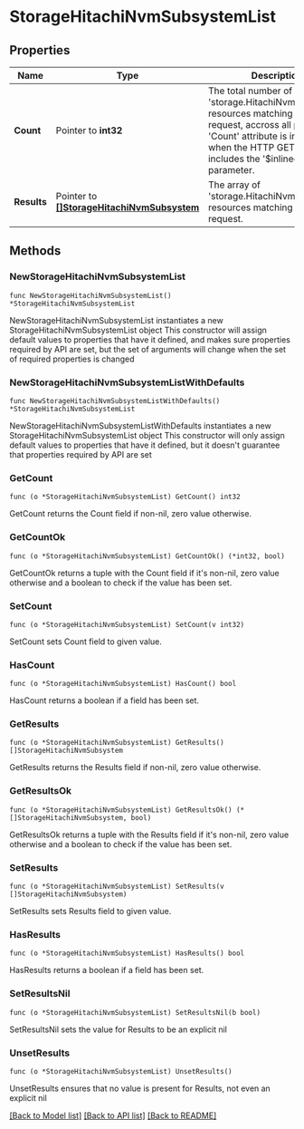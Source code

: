 # StorageHitachiNvmSubsystemList

## Properties

Name | Type | Description | Notes
------------ | ------------- | ------------- | -------------
**Count** | Pointer to **int32** | The total number of &#39;storage.HitachiNvmSubsystem&#39; resources matching the request, accross all pages. The &#39;Count&#39; attribute is included when the HTTP GET request includes the &#39;$inlinecount&#39; parameter. | [optional] 
**Results** | Pointer to [**[]StorageHitachiNvmSubsystem**](StorageHitachiNvmSubsystem.md) | The array of &#39;storage.HitachiNvmSubsystem&#39; resources matching the request. | [optional] 

## Methods

### NewStorageHitachiNvmSubsystemList

`func NewStorageHitachiNvmSubsystemList() *StorageHitachiNvmSubsystemList`

NewStorageHitachiNvmSubsystemList instantiates a new StorageHitachiNvmSubsystemList object
This constructor will assign default values to properties that have it defined,
and makes sure properties required by API are set, but the set of arguments
will change when the set of required properties is changed

### NewStorageHitachiNvmSubsystemListWithDefaults

`func NewStorageHitachiNvmSubsystemListWithDefaults() *StorageHitachiNvmSubsystemList`

NewStorageHitachiNvmSubsystemListWithDefaults instantiates a new StorageHitachiNvmSubsystemList object
This constructor will only assign default values to properties that have it defined,
but it doesn't guarantee that properties required by API are set

### GetCount

`func (o *StorageHitachiNvmSubsystemList) GetCount() int32`

GetCount returns the Count field if non-nil, zero value otherwise.

### GetCountOk

`func (o *StorageHitachiNvmSubsystemList) GetCountOk() (*int32, bool)`

GetCountOk returns a tuple with the Count field if it's non-nil, zero value otherwise
and a boolean to check if the value has been set.

### SetCount

`func (o *StorageHitachiNvmSubsystemList) SetCount(v int32)`

SetCount sets Count field to given value.

### HasCount

`func (o *StorageHitachiNvmSubsystemList) HasCount() bool`

HasCount returns a boolean if a field has been set.

### GetResults

`func (o *StorageHitachiNvmSubsystemList) GetResults() []StorageHitachiNvmSubsystem`

GetResults returns the Results field if non-nil, zero value otherwise.

### GetResultsOk

`func (o *StorageHitachiNvmSubsystemList) GetResultsOk() (*[]StorageHitachiNvmSubsystem, bool)`

GetResultsOk returns a tuple with the Results field if it's non-nil, zero value otherwise
and a boolean to check if the value has been set.

### SetResults

`func (o *StorageHitachiNvmSubsystemList) SetResults(v []StorageHitachiNvmSubsystem)`

SetResults sets Results field to given value.

### HasResults

`func (o *StorageHitachiNvmSubsystemList) HasResults() bool`

HasResults returns a boolean if a field has been set.

### SetResultsNil

`func (o *StorageHitachiNvmSubsystemList) SetResultsNil(b bool)`

 SetResultsNil sets the value for Results to be an explicit nil

### UnsetResults
`func (o *StorageHitachiNvmSubsystemList) UnsetResults()`

UnsetResults ensures that no value is present for Results, not even an explicit nil

[[Back to Model list]](../README.md#documentation-for-models) [[Back to API list]](../README.md#documentation-for-api-endpoints) [[Back to README]](../README.md)


